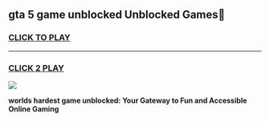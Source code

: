
## gta 5 game unblocked Unblocked Games👋
<h3>
<a href="https://premium.freeplayer.one?title=gta_5_game_unblocked&ref=16F">CLICK TO PLAY</a></h3>
<hr>

<h3>
<a href="https://premium.freeplayer.one?title=gta_5_game_unblocked&ref=16F">CLICK 2 PLAY</a>
  
</h3>

<a href="https://premium.freeplayer.one?title=gta_5_game_unblocked&ref=16F/"><img src="https://clearcache.store/games.png"></a>


**worlds hardest game unblocked: Your Gateway to Fun and Accessible Online Gaming**
